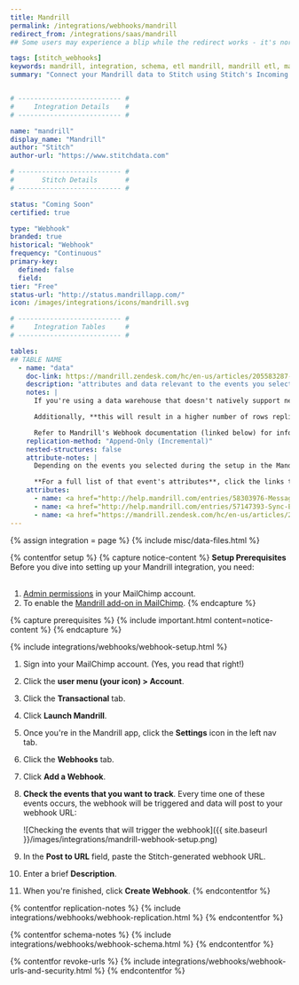 ```yaml
---
title: Mandrill
permalink: /integrations/webhooks/mandrill
redirect_from: /integrations/saas/mandrill
## Some users may experience a blip while the redirect works - it's normal.

tags: [stitch_webhooks]
keywords: mandrill, integration, schema, etl mandrill, mandrill etl, mandrill schema, webhook, webhooks, stitch webhooks, incoming webhook
summary: "Connect your Mandrill data to Stitch using Stitch's Incoming Webhooks integration. In this guide, you'll find setup instructions, info about replication, and the data you can expect to see in your data warehouse."


# -------------------------- #
#     Integration Details    #
# -------------------------- #

name: "mandrill"
display_name: "Mandrill"
author: "Stitch"
author-url: "https://www.stitchdata.com"

# -------------------------- #
#       Stitch Details       #
# -------------------------- #

status: "Coming Soon"
certified: true

type: "Webhook"
branded: true
historical: "Webhook"
frequency: "Continuous"
primary-key:
  defined: false
  field: 
tier: "Free"
status-url: "http://status.mandrillapp.com/"
icon: /images/integrations/icons/mandrill.svg

# -------------------------- #
#     Integration Tables     #
# -------------------------- #

tables:
## TABLE NAME
  - name: "data"
    doc-link: https://mandrill.zendesk.com/hc/en-us/articles/205583287-Webhook-Format
    description: "attributes and data relevant to the events you select during the setup in the Mandrill app."
    notes: |
      If you're using a data warehouse that doesn't natively support nested structures, you may see more than one table in Mandrill's schema. These are subtables, which are a result of Stitch de-nesting the nested data structures in Mandrill's API so the data can be loaded into your data warehouse.

      Additionally, **this will result in a higher number of rows replicated than what's in the source.**

      Refer to Mandrill's Webhook documentation (linked below) for info about how their data is structured.
    replication-method: "Append-Only (Incremental)"
    nested-structures: false
    attribute-notes: |
      Depending on the events you selected during the setup in the Mandrill app, this table can contain data about the events in the list below.

      **For a full list of that event's attributes**, click the links to check out Mandrill's documentation.
    attributes:
      - name: <a href="http://help.mandrill.com/entries/58303976-Message-Event-Webhook-format" target="new">Message Events</a> - Sends, Deferrals, Hard/Soft Bounces, Opens, Click Spams, Unsubs, Rejects
      - name: <a href="http://help.mandrill.com/entries/57147393-Sync-Event-Webhook-format" target="new">Sync Events</a> - Whitelist and Blacklist Sync events
      - name: <a href="https://mandrill.zendesk.com/hc/en-us/articles/205583207-What-is-the-format-of-inbound-email-webhooks-" target="new">Inbound Messages</a>
---
```

{% assign integration = page %}
{% include misc/data-files.html %}

{% contentfor setup %}
{% capture notice-content %}
**Setup Prerequisites**<br>
Before you dive into setting up your Mandrill integration, you need:<br><br>

1. [Admin permissions](http://kb.mailchimp.com/accounts/multi-user/manage-user-levels-in-your-account) in your MailChimp account.<br>
2. To enable the [Mandrill add-on in MailChimp](http://kb.mailchimp.com/mandrill/add-or-remove-mandrill).
{% endcapture %}

{% capture prerequisites %}
{% include important.html content=notice-content %}
{% endcapture %}

{% include integrations/webhooks/webhook-setup.html %}

1. Sign into your MailChimp account. (Yes, you read that right!)
2. Click the **user menu (your icon) > Account**.
3. Click the **Transactional** tab.
4. Click **Launch Mandrill**.
5. Once you're in the Mandrill app, click the **Settings** icon in the left nav tab.
6. Click the **Webhooks** tab.
7. Click **Add a Webhook**.
8. **Check the events that you want to track**. Every time one of these events occurs, the webhook will be triggered and data will post to your webhook URL:

   ![Checking the events that will trigger the webhook]({{ site.baseurl }}/images/integrations/mandrill-webhook-setup.png)

9. In the **Post to URL** field, paste the Stitch-generated webhook URL.
10. Enter a brief **Description**.
11. When you're finished, click **Create Webhook**.
{% endcontentfor %}



{% contentfor replication-notes %}
{% include integrations/webhooks/webhook-replication.html %}
{% endcontentfor %}



{% contentfor schema-notes %}
{% include integrations/webhooks/webhook-schema.html %}
{% endcontentfor %}



{% contentfor revoke-urls %}
{% include integrations/webhooks/webhook-urls-and-security.html %}
{% endcontentfor %}